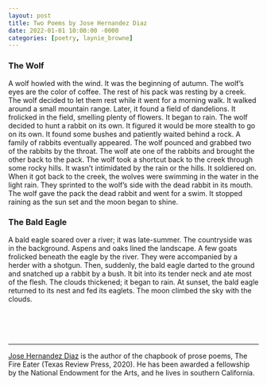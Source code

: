 ```yaml
---
layout: post
title: Two Poems by Jose Hernandez Diaz
date: 2022-01-01 10:00:00 -0000
categories: [poetry, laynie_browne]
---
```

<div class="poem">
<h3>The Wolf</h3>
A wolf howled with the wind. It was the beginning of autumn. The wolf’s eyes are the color of coffee. The rest of his pack was resting by a creek. The wolf decided to let them rest while it went for a morning walk. It walked around a small mountain range. Later, it found a field of dandelions. It frolicked in the field, smelling plenty of flowers. It began to rain. The wolf decided to hunt a rabbit on its own. It figured it would be more stealth to go on its own. It found some bushes and patiently waited behind a rock. A family of rabbits eventually appeared. The wolf pounced and grabbed two of the rabbits by the throat. The wolf ate one of the rabbits and brought the other back to the pack. The wolf took a shortcut back to the creek through some rocky hills. It wasn’t intimidated by the rain or the hills. It soldiered on. When it got back to the creek, the wolves were swimming in the water in the light rain. They sprinted to the wolf’s side with the dead rabbit in its mouth. The wolf gave the pack the dead rabbit and went for a swim. It stopped raining as the sun set and the moon began to shine.

<h3>The Bald Eagle</h3>
A bald eagle soared over a river; it was late-summer. The countryside was in the background. Aspens and oaks lined the landscape. A few goats frolicked beneath the eagle by the river. They were accompanied by a herder with a shotgun. Then, suddenly, the bald eagle darted to the ground and snatched up a rabbit by a bush. It bit into its tender neck and ate most of the flesh. The clouds thickened; it began to rain. At sunset, the bald eagle returned to its nest and fed its eaglets. The moon climbed the sky with the clouds.
</div>
<br><br>
<br><br>
<hr>
<a href="https://twitter.com/JoseHernandezDz">Jose Hernandez Diaz</a> is the author of the chapbook of prose poems, The Fire Eater (Texas Review Press, 2020). He has been awarded a fellowship by the National Endowment for the Arts, and he lives in southern California.

